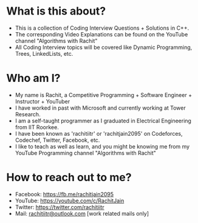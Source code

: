 # What is this about?

-   This is a collection of Coding Interview Questions + Solutions in C++.
-   The corresponding Video Explanations can be found on the YouTube channel "Algorithms with Rachit"
-   All Coding Interview topics will be covered like Dynamic Programming, Trees, LinkedLists, etc.

# Who am I?

-   My name is Rachit, a Competitive Programming + Software Engineer + Instructor + YouTuber
-   I have worked in past with Microsoft and currently working at Tower Research.
-   I am a self-taught programmer as I graduated in Electrical Engineering from IIT Roorkee.
-   I have been known as 'rachitiitr' or 'rachitjain2095' on Codeforces, Codechef, Twitter, Facebook, etc.
-   I like to teach as well as learn, and you might be knowing me from my YouTube Programming channel "Algorithms with Rachit"

# How to reach out to me?

-   Facebook: https://fb.me/rachitjain2095
-   YouTube: https://youtube.com/c/RachitJain
-   Twitter: https://twitter.com/rachitiitr
-   Mail: rachitiitr@outlook.com [work related mails only]
